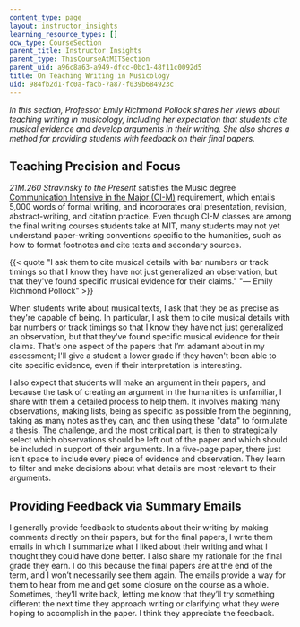 ```yaml
---
content_type: page
layout: instructor_insights
learning_resource_types: []
ocw_type: CourseSection
parent_title: Instructor Insights
parent_type: ThisCourseAtMITSection
parent_uid: a96c8a63-a949-dfcc-0bc1-48f11c0092d5
title: On Teaching Writing in Musicology
uid: 984fb2d1-fc0a-facb-7a87-f039b684923c
---
```


_In this section, Professor Emily Richmond Pollock shares her views about teaching writing in musicology, including her expectation that students cite musical evidence and develop arguments in their writing. She also shares a method for providing students with feedback on their final papers._

Teaching Precision and Focus
----------------------------

_21M.260 Stravinsky to the Present_ satisfies the Music degree [Communication Intensive in the Major (CI-M)](http://web.mit.edu/commreq/index.html) requirement, which entails 5,000 words of formal writing, and incorporates oral presentation, revision, abstract-writing, and citation practice. Even though CI-M classes are among the final writing courses students take at MIT, many students may not yet understand paper-writing conventions specific to the humanities, such as how to format footnotes and cite texts and secondary sources. 

{{< quote "I ask them to cite musical details with bar numbers or track timings so that I know they have not just generalized an observation, but that they've found specific musical evidence for their claims." "— Emily Richmond Pollock" >}}

When students write about musical texts, I ask that they be as precise as they're capable of being. In particular, I ask them to cite musical details with bar numbers or track timings so that I know they have not just generalized an observation, but that they've found specific musical evidence for their claims. That's one aspect of the papers that I’m adamant about in my assessment; I'll give a student a lower grade if they haven't been able to cite specific evidence, even if their interpretation is interesting.

I also expect that students will make an argument in their papers, and because the task of creating an argument in the humanities is unfamiliar, I share with them a detailed process to help them. It involves making many observations, making lists, being as specific as possible from the beginning, taking as many notes as they can, and then using these "data" to formulate a thesis. The challenge, and the most critical part, is then to strategically select which observations should be left out of the paper and which should be included in support of their arguments. In a five-page paper, there just isn’t space to include every piece of evidence and observation. They learn to filter and make decisions about what details are most relevant to their arguments.

Providing Feedback via Summary Emails
-------------------------------------

I generally provide feedback to students about their writing by making comments directly on their papers, but for the final papers, I write them emails in which I summarize what I liked about their writing and what I thought they could have done better. I also share my rationale for the final grade they earn. I do this because the final papers are at the end of the term, and I won’t necessarily see them again. The emails provide a way for them to hear from me and get some closure on the course as a whole. Sometimes, they’ll write back, letting me know that they’ll try something different the next time they approach writing or clarifying what they were hoping to accomplish in the paper. I think they appreciate the feedback.